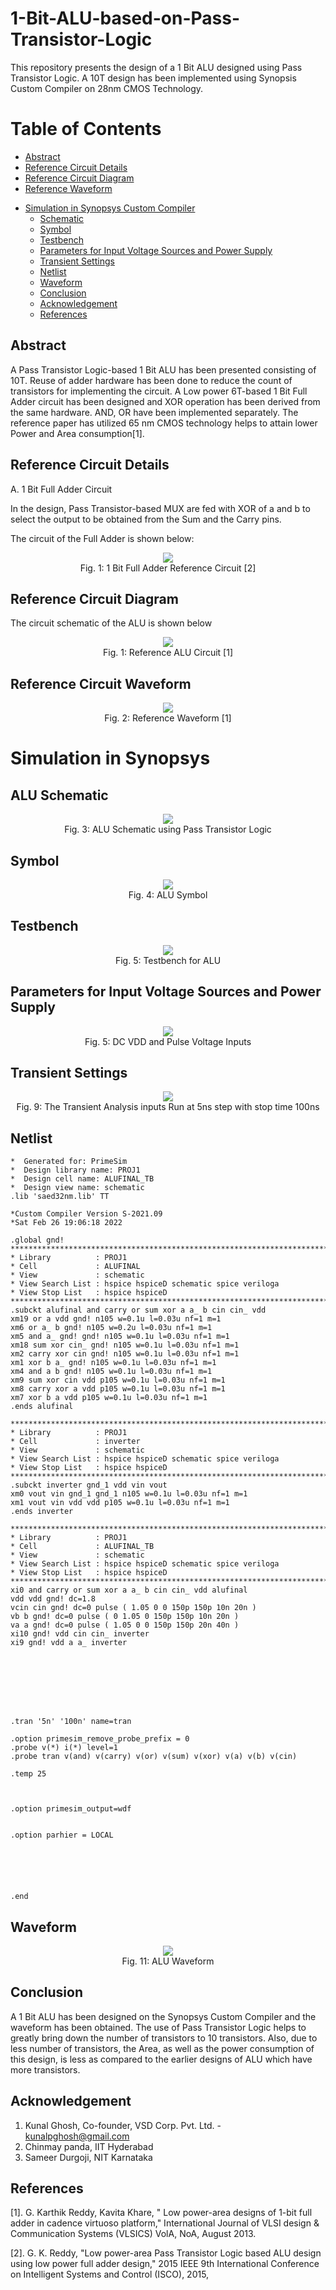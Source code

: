 # 1-Bit-ALU-based-on-Pass-Transistor-Logic

This repository presents the design of a 1 Bit ALU designed using Pass Transistor Logic. A 10T design has been implemented using Synopsis Custom Compiler on 28nm CMOS Technology.

# Table of Contents
   * [Abstract](#abstract)
  * [Reference Circuit Details](#reference-circuit-details)
  * [Reference Circuit Diagram](#reference-circuit-diagram)
  * [Reference Waveform](#reference-circuit-waveform)
- [Simulation in Synopsys Custom Compiler](#simulation-in-synopsys)
  * [Schematic](#schematic)
  * [Symbol](#symbol)
  * [Testbench](#Testbench)
  * [Parameters for Input Voltage Sources and Power Supply](#Parameters-for-Input-Voltage-Sources-and-Power-Supply)
  * [Transient Settings](#transient-settings)
  * [Netlist](#netlist)
  * [Waveform](#waveform)
  * [Conclusion](#conclusion)
  * [Acknowledgement](#acknowlegement)
  * [References](#references)


## Abstract

A Pass Transistor Logic-based 1 Bit 
ALU has been presented consisting of 10T. Reuse of adder
hardware has been done to reduce the count of transistors for 
implementing the circuit. A Low power 6T-based 1 Bit Full 
Adder circuit has been designed and XOR operation has been 
derived from the same hardware. AND, OR have been implemented separately. The reference paper has utilized 65 nm 
CMOS technology helps to attain lower Power and Area consumption[1].

## Reference Circuit Details

A. 1 Bit Full Adder Circuit

In the design, Pass Transistor-based MUX are fed with 
XOR of a and b to select the output to be obtained from the 
Sum and the Carry pins.

The circuit of the Full Adder is shown below:
<p align="center">
<img src="design/1bitfulladder_ref.png"></br>
  Fig. 1: 1 Bit Full Adder Reference Circuit [2]
</p>



## Reference Circuit Diagram
The circuit schematic of the ALU is shown below
<p align="center">
<img src="design/ALU_ref.png"></br>
  Fig. 1: Reference ALU Circuit [1]
</p>

## Reference Circuit Waveform
<p align="center">
<img src="design/waveform_ref.png"></br>
  Fig. 2: Reference Waveform [1]
</p>

# Simulation in Synopsys
## ALU Schematic
<p align="center">
<img src="design/ALUdesign.png"></br>
  Fig. 3: ALU Schematic using Pass Transistor Logic
</p>

## Symbol
<p align="center">
<img src="design/ALUsymbol.png"></br>
  Fig. 4: ALU Symbol 
</p>

## Testbench
<p align="center">
<img src="design/ALU_tb.png"></br>
  Fig. 5: Testbench for ALU 
</p>

## Parameters for Input Voltage Sources and Power Supply
<p align="center">
<img src="design/inputs.png"></br>
  Fig. 5: DC VDD and Pulse Voltage Inputs 
</p>


## Transient Settings
<p align="center">
<img src="design/transient.png"></br>
  Fig. 9: The Transient Analysis inputs Run at 5ns step with stop time 100ns 
</p>

## Netlist
```
*  Generated for: PrimeSim
*  Design library name: PROJ1
*  Design cell name: ALUFINAL_TB
*  Design view name: schematic
.lib 'saed32nm.lib' TT

*Custom Compiler Version S-2021.09
*Sat Feb 26 19:06:18 2022

.global gnd!
********************************************************************************
* Library          : PROJ1
* Cell             : ALUFINAL
* View             : schematic
* View Search List : hspice hspiceD schematic spice veriloga
* View Stop List   : hspice hspiceD
********************************************************************************
.subckt alufinal and carry or sum xor a a_ b cin cin_ vdd
xm19 or a vdd gnd! n105 w=0.1u l=0.03u nf=1 m=1
xm6 or a_ b gnd! n105 w=0.2u l=0.03u nf=1 m=1
xm5 and a_ gnd! gnd! n105 w=0.1u l=0.03u nf=1 m=1
xm18 sum xor cin_ gnd! n105 w=0.1u l=0.03u nf=1 m=1
xm2 carry xor cin gnd! n105 w=0.1u l=0.03u nf=1 m=1
xm1 xor b a_ gnd! n105 w=0.1u l=0.03u nf=1 m=1
xm4 and a b gnd! n105 w=0.1u l=0.03u nf=1 m=1
xm9 sum xor cin vdd p105 w=0.1u l=0.03u nf=1 m=1
xm8 carry xor a vdd p105 w=0.1u l=0.03u nf=1 m=1
xm7 xor b a vdd p105 w=0.1u l=0.03u nf=1 m=1
.ends alufinal

********************************************************************************
* Library          : PROJ1
* Cell             : inverter
* View             : schematic
* View Search List : hspice hspiceD schematic spice veriloga
* View Stop List   : hspice hspiceD
********************************************************************************
.subckt inverter gnd_1 vdd vin vout
xm0 vout vin gnd_1 gnd_1 n105 w=0.1u l=0.03u nf=1 m=1
xm1 vout vin vdd vdd p105 w=0.1u l=0.03u nf=1 m=1
.ends inverter

********************************************************************************
* Library          : PROJ1
* Cell             : ALUFINAL_TB
* View             : schematic
* View Search List : hspice hspiceD schematic spice veriloga
* View Stop List   : hspice hspiceD
********************************************************************************
xi0 and carry or sum xor a a_ b cin cin_ vdd alufinal
vdd vdd gnd! dc=1.8
vcin cin gnd! dc=0 pulse ( 1.05 0 0 150p 150p 10n 20n )
vb b gnd! dc=0 pulse ( 0 1.05 0 150p 150p 10n 20n )
va a gnd! dc=0 pulse ( 1.05 0 0 150p 150p 20n 40n )
xi10 gnd! vdd cin cin_ inverter
xi9 gnd! vdd a a_ inverter








.tran '5n' '100n' name=tran

.option primesim_remove_probe_prefix = 0
.probe v(*) i(*) level=1
.probe tran v(and) v(carry) v(or) v(sum) v(xor) v(a) v(b) v(cin)

.temp 25



.option primesim_output=wdf


.option parhier = LOCAL






.end

```
## Waveform

<p align="center">
<img src="design/ALUwaveform.png"></br>
  Fig. 11: ALU Waveform 
</p>

## Conclusion
A 1 Bit ALU has been designed on the Synopsys Custom Compiler and the waveform has been obtained. The use of Pass Transistor Logic helps to greatly bring down the number of transistors to 10 transistors. Also, due to less number of transistors, the Area, as well as the power consumption of this design, is less as compared to the earlier designs of ALU which have more transistors.

## Acknowledgement
1. Kunal Ghosh, Co-founder, VSD Corp. Pvt. Ltd. - kunalpghosh@gmail.com
2. Chinmay panda, IIT Hyderabad
3. Sameer Durgoji, NIT Karnataka
## References
[1]. G. Karthik Reddy, Kavita Khare, " Low power-area 
designs of 1-bit full adder in cadence virtuoso platform," 
International Journal of VLSI design & Communication 
Systems (VLSICS) VolA, NoA, August 2013.

[2]. G. K. Reddy, "Low power-area Pass Transistor Logic 
based ALU design using low power full adder design," 2015 
IEEE 9th International Conference on Intelligent Systems and 
Control (ISCO), 2015,
